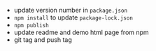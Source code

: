 * update version number in `package.json`
* `npm install` to update `package-lock.json`
* `npm publish`
* update readme and demo html page from npm
* git tag and push tag
